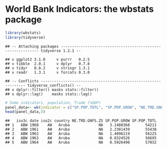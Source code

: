 World Bank Indicators: the wbstats package
================

``` r
library(wbstats)
library(tidyverse)
```

    ## -- Attaching packages ------------------------------------------------------------ tidyverse 1.2.1 --

    ## v ggplot2 3.1.0     v purrr   0.2.5
    ## v tibble  2.0.1     v dplyr   0.7.8
    ## v tidyr   0.8.2     v stringr 1.3.1
    ## v readr   1.3.1     v forcats 0.3.0

    ## -- Conflicts --------------------------------------------------------------- tidyverse_conflicts() --
    ## x dplyr::filter() masks stats::filter()
    ## x dplyr::lag()    masks stats::lag()

``` r
# Some indicators, population, Trade (%GDP)
panel_data<- wb(indicator = c("SP.POP.TOTL", "SP.POP.GROW", "NE.TRD.GNFS.ZS"), startdate = 1960, enddate = 2017, return_wide = TRUE)
head(panel_data,5)
```

    ##   iso3c date iso2c country NE.TRD.GNFS.ZS SP.POP.GROW SP.POP.TOTL
    ## 1   ABW 1960    AW   Aruba             NA   3.1480368       54211
    ## 2   ABW 1961    AW   Aruba             NA   2.2381439       55438
    ## 3   ABW 1962    AW   Aruba             NA   1.4096219       56225
    ## 4   ABW 1963    AW   Aruba             NA   0.8324526       56695
    ## 5   ABW 1964    AW   Aruba             NA   0.5926490       57032
